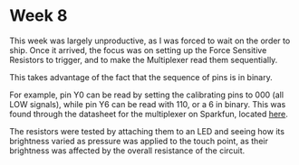# Week 8

This week was largely unproductive, as I was forced to wait on the order to ship. Once it arrived, the focus was on setting up the Force Sensitive Resistors to trigger, and to make the Multiplexer read them sequentially.

This takes advantage of the fact that the sequence of pins is in binary.

For example, pin Y0 can be read by setting the calibrating pins to 000 (all LOW signals), while pin Y6 can be read with 110, or a 6 in binary.
This was found through the datasheet for the multiplexer on Sparkfun, located [here](https://cdn.sparkfun.com/assets/learn_tutorials/5/5/3/74HC_HCT4051.pdf).

The resistors were tested by attaching them to an LED and seeing how its brightness varied as pressure was applied to the touch point, as their brightness was affected by the overall resistance of the circuit.